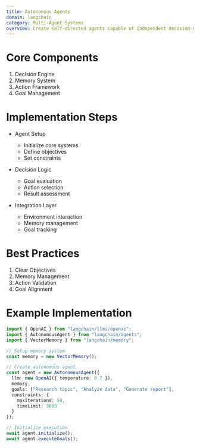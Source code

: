 ```yaml
---
title: Autonomous Agents
domain: langchain
category: Multi-Agent Systems
overview: Create self-directed agents capable of independent decision-making and task execution.
---
```


# Core Components
1. Decision Engine
2. Memory System
3. Action Framework
4. Goal Management

# Implementation Steps
- Agent Setup
  - Initialize core systems
  - Define objectives
  - Set constraints

- Decision Logic
  - Goal evaluation
  - Action selection
  - Result assessment

- Integration Layer
  - Environment interaction
  - Memory management
  - Goal tracking

# Best Practices
1. Clear Objectives
2. Memory Management
3. Action Validation
4. Goal Alignment

# Example Implementation
```typescript
import { OpenAI } from "langchain/llms/openai";
import { AutonomousAgent } from "langchain/agents";
import { VectorMemory } from "langchain/memory";

// Setup memory system
const memory = new VectorMemory();

// Create autonomous agent
const agent = new AutonomousAgent({
  llm: new OpenAI({ temperature: 0.7 }),
  memory,
  goals: ["Research topic", "Analyze data", "Generate report"],
  constraints: {
    maxIterations: 50,
    timeLimit: 3600
  }
});

// Initialize execution
await agent.initialize();
await agent.executeGoals();
```

